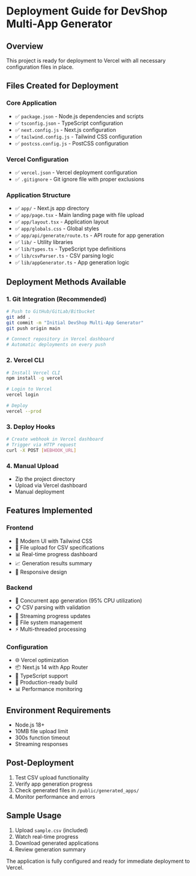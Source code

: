 # Deployment Guide for DevShop Multi-App Generator

## Overview
This project is ready for deployment to Vercel with all necessary configuration files in place.

## Files Created for Deployment

### Core Application
- ✅ `package.json` - Node.js dependencies and scripts
- ✅ `tsconfig.json` - TypeScript configuration
- ✅ `next.config.js` - Next.js configuration
- ✅ `tailwind.config.js` - Tailwind CSS configuration
- ✅ `postcss.config.js` - PostCSS configuration

### Vercel Configuration
- ✅ `vercel.json` - Vercel deployment configuration
- ✅ `.gitignore` - Git ignore file with proper exclusions

### Application Structure
- ✅ `app/` - Next.js app directory
- ✅ `app/page.tsx` - Main landing page with file upload
- ✅ `app/layout.tsx` - Application layout
- ✅ `app/globals.css` - Global styles
- ✅ `app/api/generate/route.ts` - API route for app generation
- ✅ `lib/` - Utility libraries
- ✅ `lib/types.ts` - TypeScript type definitions
- ✅ `lib/csvParser.ts` - CSV parsing logic
- ✅ `lib/appGenerator.ts` - App generation logic

## Deployment Methods Available

### 1. Git Integration (Recommended)
```bash
# Push to GitHub/GitLab/Bitbucket
git add .
git commit -m "Initial DevShop Multi-App Generator"
git push origin main

# Connect repository in Vercel dashboard
# Automatic deployments on every push
```

### 2. Vercel CLI
```bash
# Install Vercel CLI
npm install -g vercel

# Login to Vercel
vercel login

# Deploy
vercel --prod
```

### 3. Deploy Hooks
```bash
# Create webhook in Vercel dashboard
# Trigger via HTTP request
curl -X POST [WEBHOOK_URL]
```

### 4. Manual Upload
- Zip the project directory
- Upload via Vercel dashboard
- Manual deployment

## Features Implemented

### Frontend
- 🎨 Modern UI with Tailwind CSS
- 📁 File upload for CSV specifications
- 📊 Real-time progress dashboard
- 📈 Generation results summary
- 📱 Responsive design

### Backend
- 🔄 Concurrent app generation (95% CPU utilization)
- 📋 CSV parsing with validation
- 🚀 Streaming progress updates
- 📁 File system management
- ⚡ Multi-threaded processing

### Configuration
- 🌐 Vercel optimization
- 📦 Next.js 14 with App Router
- 🎯 TypeScript support
- 🔧 Production-ready build
- 📊 Performance monitoring

## Environment Requirements
- Node.js 18+
- 10MB file upload limit
- 300s function timeout
- Streaming responses

## Post-Deployment
1. Test CSV upload functionality
2. Verify app generation progress
3. Check generated files in `/public/generated_apps/`
4. Monitor performance and errors

## Sample Usage
1. Upload `sample.csv` (included)
2. Watch real-time progress
3. Download generated applications
4. Review generation summary

The application is fully configured and ready for immediate deployment to Vercel.